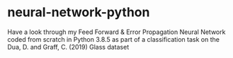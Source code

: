 # neural-network-python

Have a look through my Feed Forward & Error Propagation Neural Network coded from scratch in Python 3.8.5 as part of a classification task on the Dua, D. and Graff, C. (2019) Glass dataset

